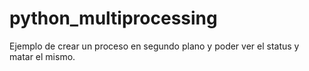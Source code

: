 # python_multiprocessing
Ejemplo de crear un proceso en segundo plano y poder ver el status y matar el mismo.
